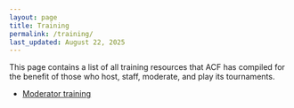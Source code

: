 ```yaml
---
layout: page
title: Training
permalink: /training/
last_updated: August 22, 2025
---
```


This page contains a list of all training resources that ACF has compiled for the benefit of those who host, staff, moderate, and play its tournaments.

* [Moderator training](moderating)
